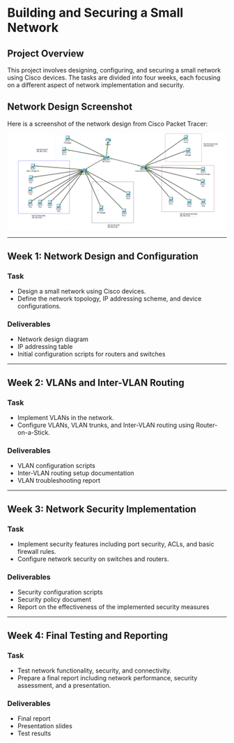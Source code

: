 # Building and Securing a Small Network

## Project Overview
This project involves designing, configuring, and securing a small network using Cisco devices. The tasks are divided into four weeks, each focusing on a different aspect of network implementation and security.


## Network Design Screenshot
Here is a screenshot of the network design from Cisco Packet Tracer:

![Network Design](images/network_design.png)

---

## Week 1: Network Design and Configuration
### Task
- Design a small network using Cisco devices.
- Define the network topology, IP addressing scheme, and device configurations.

### Deliverables
- Network design diagram
- IP addressing table
- Initial configuration scripts for routers and switches

---

## Week 2: VLANs and Inter-VLAN Routing
### Task
- Implement VLANs in the network.
- Configure VLANs, VLAN trunks, and Inter-VLAN routing using Router-on-a-Stick.

### Deliverables
- VLAN configuration scripts
- Inter-VLAN routing setup documentation
- VLAN troubleshooting report

---

## Week 3: Network Security Implementation
### Task
- Implement security features including port security, ACLs, and basic firewall rules.
- Configure network security on switches and routers.

### Deliverables
- Security configuration scripts
- Security policy document
- Report on the effectiveness of the implemented security measures

---

## Week 4: Final Testing and Reporting
### Task
- Test network functionality, security, and connectivity.
- Prepare a final report including network performance, security assessment, and a presentation.

### Deliverables
- Final report
- Presentation slides
- Test results
